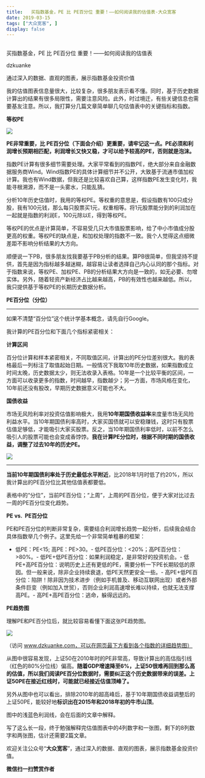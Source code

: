 ```yaml
---
title:   买指数基金，PE 比 PE百分位 重要！——如何阅读我的估值表-大众宽客
date: 2019-03-15
tags: ["大众宽客", ]
display: false
---
```



## 



买指数基金，PE 比 PE百分位 重要！——如何阅读我的估值表




dzkuanke




通过深入的数据、直观的图表，展示指数基金投资价值


我的估值图表信息量很大，比较复杂，很多朋友表示看不懂。同时，基于历史数据计算出的结果有很多局限性，需要注意风险。此外，时过境迁，有些关键信息也需要基友注意。所以，我打算分几篇文章简单聊几句估值表中的关键指标和指数。



**等权PE**



<img class="" data-copyright="0" data-ratio="0.193158953722334" data-s="300,640" src="https://mmbiz.qpic.cn/mmbiz_png/PKw3FQPmhIjIthzYVQe6KicU8zJiaVf2nCms5L96tWicRvX7fgkoDEPkRQGBib7PhHmunHIGZ9nOapKkJZoDwia5sEg/640?wx_fmt=png" data-type="png" data-w="994" style="white-space: normal;text-align: center;"/>



**PE非常重要，比 PE百分位（下面会介绍）更重要，请牢记这一点。PE必须和利润增长预期相匹配，利润增长又快又稳，才可以给予较高的PE，否则就是泡沫。**



指数PE计算有很多细节需要处理。大家平常看到的指数PE，绝大部分来自金融数据服务商Wind。Wind指数PE的具体计算细节并不公开，大致基于流通市值加权计算。我也有Wind数据，但我还是比较喜欢自己算，这样指数PE发生变化时，我能寻根溯源，而不是一头雾水，只能乱猜。



分析10年历史估值时，我用的等权PE。等权重的意思是，假设指数有100只成分股，我有100元钱，那么每只股票买1元，权重相等。将1元股票能分到的利润加在一起就是指数的利润E，100元除以E，得到等权PE。



等权PE的优点是计算简单，不容易受几只大市值股票影响，给了中小市值成分股更高的权重。等权PE的缺点是，和加权处理的指数不一致。我个人觉得这点细微差距不影响分析结果的大方向。



顺便说一下PB，很多朋友找我要基于PB分析的结果。算PB很简单，但我坚持不提供，首先是因为指标越多越迷糊，越容易让读者选择自己内心认同的那个指标。对于指数来说，等权PE、加权PE、PB的分析结果大方向是一致的，如无必要、勿增实体。另外，随着轻资产新经济占比越来越高，PB的有效性也越来越低。所以，我只提供基于等权PE的长期历史数据分析。





**PE百分位（分位）**

****

如果不清楚“百分位”这个统计学基本概念，请先自行Google。



我计算的PE百分位和下面几个指标紧密相关：



**计算区间**

百分位计算和样本紧密相关，不同取值区间，计算出的PE分位差别很大。我的表格最后一列标注了取值起始日期。一般情况下我取10年历史数据，如果指数成立时间太晚，历史数据太少，则无法收录入表格。10年是一个比较平衡的区间，一方面可以收录更多的指数，时间越早，指数越少；另一方面，市场风格在变化，10年前还没有股改，早期历史数据意义可能也不大。



**国债收益**

市场无风险利率对投资估值影响极大，我用**10年期国债收益率**来度量市场无风险利益水平。当10年期国债利率高时，大家买国债就可以安稳赚钱，这时只有股票估值足够低，才能吸引大家买股票。反之，当10年期国债利率低时，以前不怎么吸引人的股票可能也会变成香饽饽。**我在计算PE分位时，根据不同时期的国债收益，调整了过去10年的历史PE。**

**<img class="" data-copyright="0" data-ratio="0.8805460750853242" data-s="300,640" src="https://mmbiz.qpic.cn/mmbiz_png/PKw3FQPmhIjIthzYVQe6KicU8zJiaVf2nCO51sajgvw0cR03jKzrPJh1NG4vFnJ9F1MZXqJIfTGkib01sOnJiaMkicQ/640?wx_fmt=png" data-type="png" data-w="1172" style="text-align: center;white-space: normal;"/>**

****

**当前10年期国债利率处于历史最低水平附近**，比2018年1月时低了约20%，所以我计算出的PE百分位比其他估值表都要低。



表格中的“分位”，当前PE百分位；“上周”，上周的PE百分位，便于大家对比过去一周的PE百分位变化趋势。





**PE vs.&nbsp; PE百分位**



PE和PE百分位的判断非常复杂，需要结合利润增长趋势一起分析，后续我会结合具体指数举几个例子。这里先给一个非常简单粗暴的框架：


- 低PE：PE&lt;15; 高PE：PE&gt;30。- 低PE百分位：&lt;20%；高PE百分位：&gt;80%。- 低PE+低PE百分位：如果利润稳定，是非常好的投资机会。- 低PE+高PE百分位：说明历史上还有更低的PE，需要分析一下PE长期较低的原因。但一般来说，除非企业持续衰退，低PE天然更安全一些。- 高PE+低PE百分位：陷阱！除非因为技术进步（例如手机普及、移动互联网出现）或者外部条件巨变（例如加入世贸），否则企业利润高速增长难以持续，也就无法支撑高PE。- 高PE+高PE百分位：逃命，躲得远远的。




**PE趋势图**



理解PE和PE百分位后，就比较容易看懂下面这张PE趋势图。

<img class="" data-copyright="0" data-ratio="0.6" data-s="300,640" src="https://mmbiz.qpic.cn/mmbiz_png/PKw3FQPmhIjIthzYVQe6KicU8zJiaVf2nCZ11v9UtORCkYgBM1MGPqiaSNmjWnklKXFtpYf5RfDgQ3jc9G2yo3ulw/640?wx_fmt=png" data-type="png" data-w="1200" style=""/>

（访问&nbsp;www.dzkuanke.com，可以在网页最下方看到各个指数的详细趋势图）



从图中很容易发现，上证50在2010年时的PE非常高，导致计算出的高估指引线（红色的80%分位线）偏高。**随着GDP增速降至6%，上证50很难再回到那么高的估值，所以我们阅读PE百分位数据时，需要纠正这个历史数据带来的误差。上证50PE在接近红线时，可能就已经接近估值顶峰了。**



另外从图中也可以看出，排除2010年的超高峰后，基于10年期国债收益调整后的上证50PE，能较好地**标识出在2015年和2018年初的牛市山顶**。



图中的浅蓝色利润线，会在后面的文章中解释。





写了这么长一段，终于勉强解释完估值图表中的4列数字和一张图，剩下的8列数字和两张图，估计还需要2篇文章。



欢迎关注公众号“**大众宽客**”，通过深入的数据、直观的图表，展示指数基金投资价值。




**微信扫一扫赞赏作者**